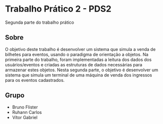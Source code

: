 # Trabalho Prático 2 - PDS2
Segunda parte do trabalho prático

## Sobre
O objetivo deste trabalho é desenvolver um sistema que simula a venda de bilhetes para eventos, usando o paradigma de orientação a objetos. Na primeira parte do trabalho, foram implementadas a leitura dos dados dos usuários/eventos e criadas as estruturas de dados necessárias para armazenar estes objetos. Nesta segunda parte, o objetivo é desenvolver um sistema que simula um terminal de uma máquina de venda dos ingressos para os eventos cadastrados.

## Grupo
- Bruno Flister
- Ruhann Carlos
- Vítor Gabriel
